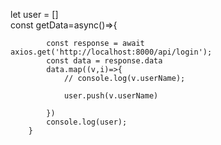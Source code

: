 let user = []    
        const getData=async()=>{

            const response = await axios.get('http://localhost:8000/api/login');
            const data = response.data
            data.map((v,i)=>{
                // console.log(v.userName);
                
                user.push(v.userName)
                
            })
            console.log(user);
        }